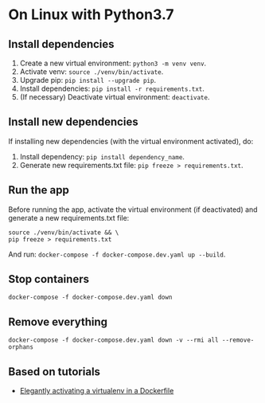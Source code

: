 # On Linux with Python3.7

## Install dependencies

1. Create a new virtual environment: `python3 -m venv venv`.
2. Activate venv: `source ./venv/bin/activate`.
3. Upgrade pip: `pip install --upgrade pip`.
4. Install dependencies: `pip install -r requirements.txt`.
5. (If necessary) Deactivate virtual environment: `deactivate`.

## Install new dependencies

If installing new dependencies (with the virtual environment activated), do:

1. Install dependency: `pip install dependency_name`.
2. Generate new requirements.txt file: `pip freeze > requirements.txt`.

## Run the app

Before running the app, activate the virtual environment (if deactivated) and generate a new requirements.txt file:

```
source ./venv/bin/activate && \
pip freeze > requirements.txt
```

And run: `docker-compose -f docker-compose.dev.yaml up --build`.

## Stop containers

`docker-compose -f docker-compose.dev.yaml down`

## Remove everything

`docker-compose -f docker-compose.dev.yaml down -v --rmi all --remove-orphans`

## Based on tutorials

- [Elegantly activating a virtualenv in a Dockerfile](https://pythonspeed.com/articles/activate-virtualenv-dockerfile/)
